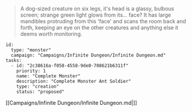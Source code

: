 > A dog-sized creature on six legs, it's head is a glassy, bulbous screen; strange green light glows from its... face? It has large mandibles protruding from this 'face' and scans the room back and forth, keeping an eye on the other creatures and anything else it deems worth monitoring.


```RpgManager4
id: 
  type: "monster"
  campaign: "Campaigns/Infinite Dungeon/Infinite Dungeon.md"
tasks: 
  - id: "2c38616a-f058-4558-9de0-708621b6311f"
    priority: 1
    name: "Complete Monster"
    description: "Complete Monster Ant Soldier"
    type: "creation"
    status: "proposed"
```

[[Campaigns/Infinite Dungeon/Infinite Dungeon.md|]]